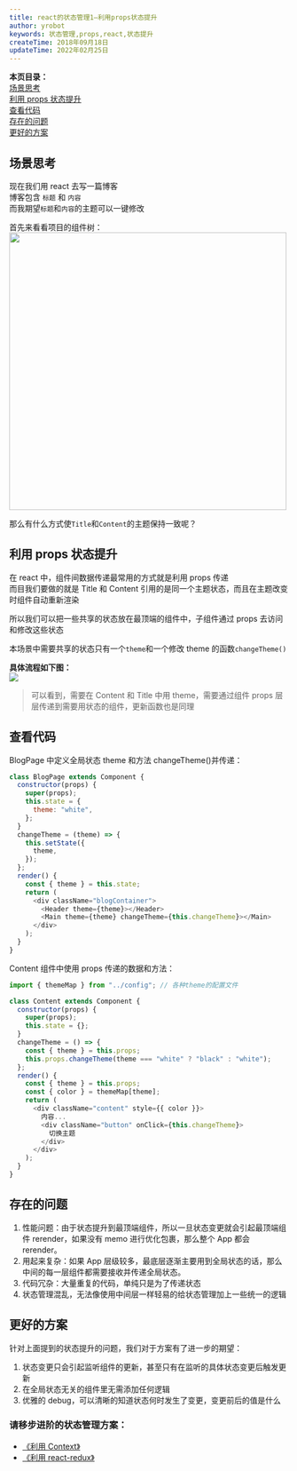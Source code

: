 ```yaml
---
title: react的状态管理1—利用props状态提升
author: yrobot
keywords: 状态管理,props,react,状态提升
createTime: 2018年09月18日
updateTime: 2022年02月25日
---
```


**本页目录：**  
[场景思考](#index)  
[利用 props 状态提升](#props)  
[查看代码](#code)  
[存在的问题](#problem)  
[更好的方案](#better)

<a id='index'></a>

## 场景思考

现在我们用 react 去写一篇博客  
博客包含 `标题` 和 `内容`  
而我期望`标题`和`内容`的主题可以一键修改

首先来看看项目的组件树：  
<img src="https://gitee.com/yrobot/images/raw/master/2022-02-25/QiwCKp-15-35-08.png" width='500' />

那么有什么方式使`Title`和`Content`的主题保持一致呢？

<a id='props'></a>

## 利用 props 状态提升

在 react 中，组件间数据传递最常用的方式就是利用 props 传递  
而目我们要做的就是 Title 和 Content 引用的是同一个主题状态，而且在主题改变时组件自动重新渲染

所以我们可以把一些共享的状态放在最顶端的组件中，子组件通过 props 去访问和修改这些状态

本场景中需要共享的状态只有一个`theme`和一个修改 theme 的函数`changeTheme()`

**具体流程如下图：**  
![](https://gitee.com/yrobot/images/raw/master/2022-02-25/TnhgMb-15-46-48.png)

> 可以看到，需要在 Content 和 Title 中用 theme，需要通过组件 props 层层传递到需要用状态的组件，更新函数也是同理

<a id='code'></a>

## 查看代码

BlogPage 中定义全局状态 theme 和方法 changeTheme()并传递：

```js
class BlogPage extends Component {
  constructor(props) {
    super(props);
    this.state = {
      theme: "white",
    };
  }
  changeTheme = (theme) => {
    this.setState({
      theme,
    });
  };
  render() {
    const { theme } = this.state;
    return (
      <div className="blogContainer">
        <Header theme={theme}></Header>
        <Main theme={theme} changeTheme={this.changeTheme}></Main>
      </div>
    );
  }
}
```

Content 组件中使用 props 传递的数据和方法：

```js
import { themeMap } from "../config"; // 各种theme的配置文件

class Content extends Component {
  constructor(props) {
    super(props);
    this.state = {};
  }
  changeTheme = () => {
    const { theme } = this.props;
    this.props.changeTheme(theme === "white" ? "black" : "white");
  };
  render() {
    const { theme } = this.props;
    const { color } = themeMap[theme];
    return (
      <div className="content" style={{ color }}>
        内容...
        <div className="button" onClick={this.changeTheme}>
          切换主题
        </div>
      </div>
    );
  }
}
```

<a id='problem'></a>

## 存在的问题

1. 性能问题：由于状态提升到最顶端组件，所以一旦状态变更就会引起最顶端组件 rerender，如果没有 memo 进行优化包裹，那么整个 App 都会 rerender。
2. 用起来复杂：如果 App 层级较多，最底层逐渐主要用到全局状态的话，那么中间的每一层组件都需要接收并传递全局状态。
3. 代码冗杂：大量重复的代码，单纯只是为了传递状态
4. 状态管理混乱，无法像使用中间层一样轻易的给状态管理加上一些统一的逻辑

<a id='better'></a>

## 更好的方案

针对上面提到的状态提升的问题，我们对于方案有了进一步的期望：

1. 状态变更只会引起监听组件的更新，甚至只有在监听的具体状态变更后触发更新
2. 在全局状态无关的组件里无需添加任何逻辑
3. 优雅的 debug，可以清晰的知道状态何时发生了变更，变更前后的值是什么

### 请移步进阶的状态管理方案：

- [《利用 Context》](../利用Context)
- [《利用 react-redux》](../利用react-redux)

